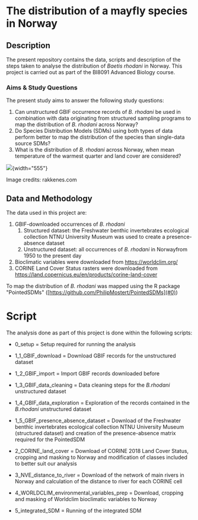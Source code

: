 # The distribution of a mayfly species in Norway

## Description

The present repository contains the data, scripts and description of the steps taken to analyse the distribution of *Baetis rhodani* in Norway. This project is carried out as part of the BI8091 Advanced Biology course.

### Aims & Study Questions

The present study aims to answer the following study questions:

1.  Can unstructured GBIF occurrence records of *B. rhodani* be used in combination with data originating from structured sampling programs to map the distribution of *B. rhodani* across Norway?
2.  Do Species Distribution Models (SDMs) using both types of data perform better to map the distribution of the species than single-data source SDMs?
3.  What is the distribution of *B. rhodani* across Norway, when mean temperature of the warmest quarter and land cover are considered?

![](http://www.rakkenes.com/wp-content/uploads/2017/06/0F5R8264-Edit-Edit-1030x579.jpg){width="555"}

Image credits: rakkenes.com

## Data and Methodology

The data used in this project are:

1.  GBIF-downloaded occurrences of *B. rhodani*
    1.  Structured dataset: the Freshwater benthic invertebrates ecological collection NTNU University Museum was used to create a presence-absence dataset
    2.  Unstructured dataset: all occurrences of *B. rhodani* in Norwayfrom 1950 to the present day
2.  Bioclimatic variables were downloaded from <https://worldclim.org/>
3.  CORINE Land Cover Status rasters were downloaded from <https://land.copernicus.eu/en/products/corine-land-cover>

To map the distribution of *B. rhodani* was mapped using the R package "PointedSDMs" ([https://github.com/PhilipMostert/PointedSDMs](#0))

# Script

The analysis done as part of this project is done within the following scripts:

-   0_setup = Setup required for running the analysis

-   1_1_GBIF_download = Download GBIF records for the unstructured dataset

-   1_2_GBIF_import = Import GBIF records downloaded before

-   1_3_GBIF_data_cleaning = Data cleaning steps for the *B.rhodani* unstructured dataset

-   1_4_GBIF_data_exploration = Exploration of the records contained in the *B.rhodani* unstructured dataset

-   1_5_GBIF_presence_absence_dataset = Download of the Freshwater benthic invertebrates ecological collection NTNU University Museum (structured dataset) and creation of the presence-absence matrix required for the PointedSDM

-   2_CORINE_land_cover = Download of CORINE 2018 Land Cover Status, cropping and masking to Norway and modification of classes included to better suit our analysis

-   3_NVE_distance_to_river = Download of the network of main rivers in Norway and calculation of the distance to river for each CORINE cell

-   4_WORLDCLIM_environmental_variables_prep = Download, cropping and masking of Worldclim bioclimatic variables to Norway

-   5_integrated_SDM = Running of the integrated SDM
